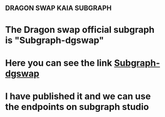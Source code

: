 ## DRAGON SWAP KAIA SUBGRAPH
# The Dragon swap official subgraph is "Subgraph-dgswap"  
# Here you can see the link [Subgraph-dgswap](https://thegraph.com/studio/subgraph/subgraph-dgswap/playground/)  
# I have published it and we can use the endpoints on subgraph studio
